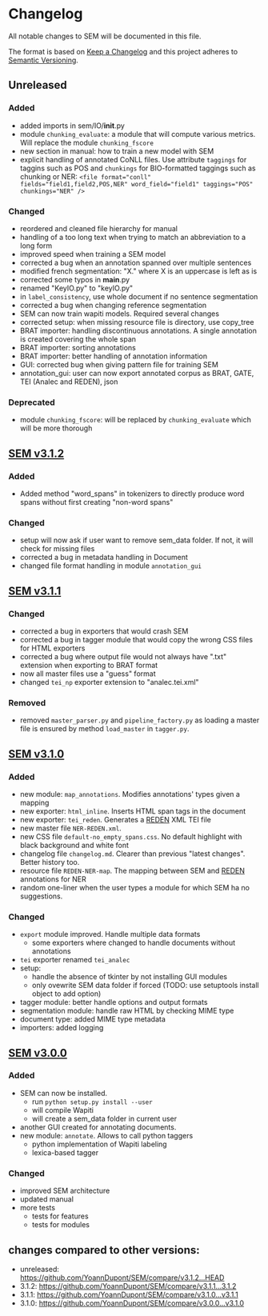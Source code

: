 # Changelog
All notable changes to SEM will be documented in this file.

The format is based on [Keep a Changelog](http://keepachangelog.com/en/1.0.0/) and this project adheres to [Semantic Versioning](http://semver.org/spec/v2.0.0.html).

## Unreleased
### Added
- added imports in sem/IO/__init__.py
- module ```chunking_evaluate```: a module that will compute various metrics. Will replace the module ```chunking_fscore```
- new section in manual: how to train a new model with SEM
- explicit handling of annotated CoNLL files. Use attribute ```taggings``` for taggins such as POS and ```chunkings``` for BIO-formatted taggings such as chunking or NER: ```<file format="conll" fields="field1,field2,POS,NER" word_field="field1" taggings="POS" chunkings="NER" />```
### Changed
- reordered and cleaned file hierarchy for manual
- handling of a too long text when trying to match an abbreviation to a long form
- improved speed when training a SEM model
- corrected a bug when an annotation spanned over multiple sentences
- modified french segmentation: "X." where X is an uppercase is left as is
- corrected some typos in __main__.py
- renamed "KeyIO.py" to "keyIO.py"
- in ```label_consistency```, use whole document if no sentence segmentation
- corrected a bug when changing reference segmentation
- SEM can now train wapiti models. Required several changes
- corrected setup: when missing resource file is directory, use copy_tree
- BRAT importer: handling discontinuous annotations. A single annotation is created covering the whole span
- BRAT importer: sorting annotations
- BRAT importer: better handling of annotation information
- GUI: corrected bug when giving pattern file for training SEM
- annotation_gui: user can now export annotated corpus as BRAT, GATE, TEI (Analec and REDEN), json
### Deprecated
- module ```chunking_fscore```: will be replaced by ```chunking_evaluate``` which will be more thorough

## [SEM v3.1.2](https://github.com/YoannDupont/SEM/releases/tag/v3.1.2)
### Added
- Added method "word_spans" in tokenizers to directly produce word spans without first creating "non-word spans"
### Changed
- setup will now ask if user want to remove sem_data folder. If not, it will check for missing files
- corrected a bug in metadata handling in Document
- changed file format handling in module ```annotation_gui```

## [SEM v3.1.1](https://github.com/YoannDupont/SEM/releases/tag/v3.1.1)
### Changed
- corrected a bug in exporters that would crash SEM
- corrected a bug in tagger module that would copy the wrong CSS files for HTML exporters
- corrected a bug where output file would not always have ".txt" extension when exporting to BRAT format
- now all master files use a "guess" format
- changed ```tei_np``` exporter extension to "analec.tei.xml"
### Removed
- removed ```master_parser.py``` and ```pipeline_factory.py``` as loading a master file is ensured by method ```load_master``` in ```tagger.py```.

## [SEM v3.1.0](https://github.com/YoannDupont/SEM/releases/tag/v3.1.0)
### Added
- new module: ```map_annotations```. Modifies annotations' types given a mapping
- new exporter: ```html_inline```. Inserts HTML span tags in the document
- new exporter: ```tei_reden```. Generates a [REDEN](https://github.com/cvbrandoe/REDEN) XML TEI file
- new master file ```NER-REDEN.xml```.
- new CSS file ```default-no_empty_spans.css```. No default highlight with black background and white font
- changelog file ```changelog.md```. Clearer than previous "latest changes". Better history too.
- resource file ```REDEN-NER-map```. The mapping between SEM and [REDEN](https://github.com/cvbrandoe/REDEN) annotations for NER
- random one-liner when the user types a module for which SEM ha no suggestions.
### Changed
- ```export``` module improved. Handle multiple data formats
    - some exporters where changed to handle documents without annotations
- ```tei``` exporter renamed ```tei_analec```
- setup:
    - handle the absence of tkinter by not installing GUI modules
    - only ovewrite SEM data folder if forced (TODO: use setuptools install object to add option)
- tagger module: better handle options and output formats
- segmentation module: handle raw HTML by checking MIME type
- document type: added MIME type metadata
- importers: added logging

## [SEM v3.0.0](https://github.com/YoannDupont/SEM/releases/tag/v3.0.0)
### Added
- SEM can now be installed.
    - run ```python setup.py install --user```
    - will compile Wapiti
    - will create a sem_data folder in current user
- another GUI created for annotating documents.
- new module: ```annotate```. Allows to call python taggers
    - python implementation of Wapiti labeling
    - lexica-based tagger
### Changed
- improved SEM architecture
- updated manual
- more tests
    - tests for features
    - tests for modules

## changes compared to other versions:
- unreleased: https://github.com/YoannDupont/SEM/compare/v3.1.2...HEAD
- 3.1.2: https://github.com/YoannDupont/SEM/compare/v3.1.1...3.1.2
- 3.1.1: https://github.com/YoannDupont/SEM/compare/v3.1.0...v3.1.1
- 3.1.0: https://github.com/YoannDupont/SEM/compare/v3.0.0...v3.1.0
